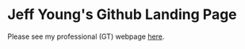 # Jeff Young's Github Landing Page

Please see my professional (GT) webpage [here](https://jyoung3131.github.io/).
